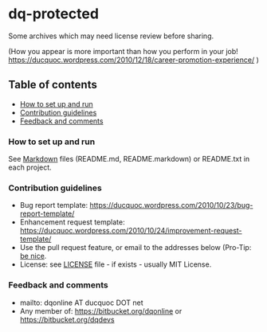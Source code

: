dq-protected
============

Some archives which may need license review before sharing.

(How you appear is more important than how you perform in your job! https://ducquoc.wordpress.com/2010/12/18/career-promotion-experience/ )

## Table of contents

- [How to set up and run](#how-to-set-up-and-run)
- [Contribution guidelines](#contribution-guidelines)
- [Feedback and comments](#feedback-and-comments)

### How to set up and run ###

See [Markdown](https://ducquoc.wordpress.com/2012/06/16/markdown/) files (README.md, README.markdown) or README.txt in each project.


### Contribution guidelines ###

* Bug report template: https://ducquoc.wordpress.com/2010/10/23/bug-report-template/
* Enhancement request template: https://ducquoc.wordpress.com/2010/10/24/improvement-request-template/
* Use the pull request feature, or email to the addresses below (Pro-Tip: [be nice](https://ducquoc.wordpress.com/2011/10/01/ss-collection/).
* License: see [LICENSE](./LICENSE) file - if exists - usually MIT License.

### Feedback and comments ###

* mailto: dqonline AT ducquoc DOT net
* Any member of: https://bitbucket.org/dqonline or https://bitbucket.org/dqdevs

